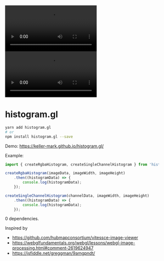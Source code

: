 ![npm](https://img.shields.io/npm/v/histogram.gl)
![npm bundle size](https://img.shields.io/bundlephobia/min/histogram.gl)

# histogram.gl

```sh
yarn add histogram.gl
# or
npm install histogram.gl --save
```

Demo: https://keller-mark.github.io/histogram.gl/

Example:

```js
import { createRgbaHistogram, createSingleChannelHistogram } from 'histogram.gl';

createRgbaHistogram(imageData, imageWidth, imageHeight)
    .then((histogramData) => {
        console.log(histogramData);
    });

createSingleChannelHistogram(channelData, imageWidth, imageHeight)
    .then((histogramData) => {
        console.log(histogramData);
    });
```

0 dependencies.

Inspired by
- https://github.com/hubmapconsortium/vitessce-image-viewer
- https://webglfundamentals.org/webgl/lessons/webgl-image-processing.html#comment-2619624947
- https://jsfiddle.net/greggman/9amgpndt/
